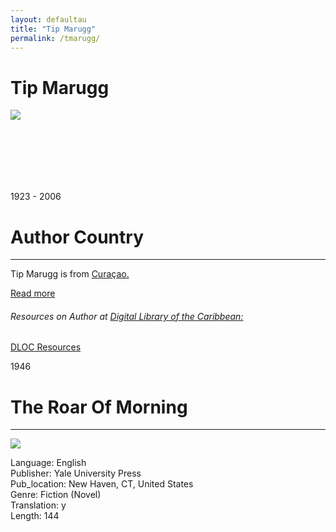 ```yaml
---
layout: defaultau
title: "Tip Marugg"
permalink: /tmarugg/
---
```


<!-- partial:index.partial.html -->
<div class="content">
    <h1>Tip Marugg</h1>
    <div class="quote">
        <div><img src="https://www.ronslate.com/wp-content/uploads/files/rs4/MaruggPostage.jpeg" class="logo"></div>
    </div>
    <div class="timeline">
        <div style="padding-bottom:100px;"></div>
        <div class="block">
            <div class="date right"><p class="right">1923 - 2006</p></div>
            <div class="dot"></div>
            <div class="left first">
            <div class="author_country">
                <h1>Author Country</h1><hr>
            <div class="aclocation"><p> Tip Marugg is from <a href="{{ site.baseurl }}/44/"> Curaçao.</a></p></div>
              <div class="acreadmore">  <a href="https://en.wikipedia.org/wiki/Tip_Marugg" target="_blank">Read more</a></div>
              <div class="aclocation">  <h6>Resources on Author at <a href="https://dloc.com">Digital Library of the Caribbean:</a></h6></div> 
       <div class="dlocresources"><a href="https://www.dloc.com/UF00099461/00041/images/268" target="_blank">DLOC Resources</a></div>
            </div>
            </div>
        </div>
        <div class="block">
            <div class="date left"><p class="left">1946</p></div>
            <div class="dot"></div>
            <div class="right hide">
                <h1>The Roar Of Morning</h1><hr>
                <p><img src="https://images-na.ssl-images-amazon.com/images/I/41UMYsH-o+L._SX317_BO1,204,203,200_.jpg"></p>
                <p>
                Language: English <br/>
                Publisher: Yale University Press <br/>
                Pub_location:  New Haven, CT, United States <br/>
                Genre: Fiction (Novel) <br/>
		 		Translation: y <br/>
                Length: 144 <br/>   </p>
            </div>
        </div>
        </div>
  <!-- partial -->
<script src='https://cdnjs.cloudflare.com/ajax/libs/jquery/3.1.1/jquery.min.js'></script><script  src="{{ site.baseurl }}/assets/js/authorscript.js"></script>